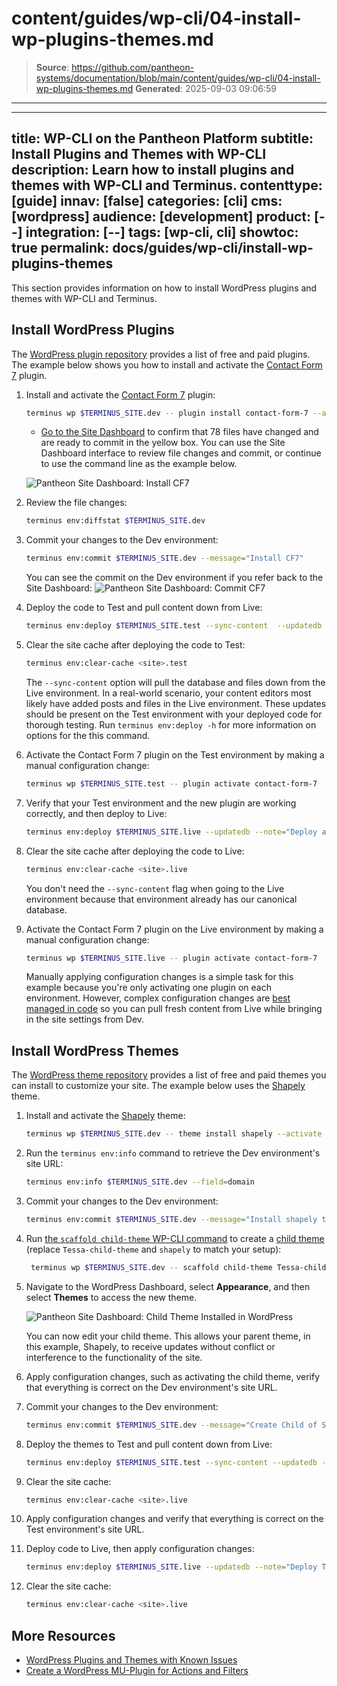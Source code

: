 # content/guides/wp-cli/04-install-wp-plugins-themes.md

> **Source**: https://github.com/pantheon-systems/documentation/blob/main/content/guides/wp-cli/04-install-wp-plugins-themes.md
> **Generated**: 2025-09-03 09:06:59

---

---
title: WP-CLI on the Pantheon Platform
subtitle: Install Plugins and Themes with WP-CLI
description: Learn how to install plugins and themes with WP-CLI and Terminus.
contenttype: [guide]
innav: [false]
categories: [cli]
cms: [wordpress]
audience: [development]
product: [--]
integration: [--]
tags: [wp-cli, cli]
showtoc: true
permalink: docs/guides/wp-cli/install-wp-plugins-themes
---

This section provides information on how to install WordPress plugins and themes with WP-CLI and Terminus.

## Install WordPress Plugins

The [WordPress plugin repository](https://wordpress.org/plugins/) provides a list of free and paid plugins. The example below shows you how to install and activate the [Contact Form 7](https://wordpress.org/plugins/contact-form-7/) plugin.

1. Install and activate the [Contact Form 7](https://wordpress.org/plugins/contact-form-7/) plugin:

    ```bash
    terminus wp $TERMINUS_SITE.dev -- plugin install contact-form-7 --activate
    ```

    - [Go to the Site Dashboard](/guides/account-mgmt/workspace-sites-teams/sites#site-dashboard) to confirm that 78 files have changed and are ready to commit in the yellow box. You can use the Site Dashboard interface to review file changes and commit, or continue to use the command line as the example below.

    ![Pantheon Site Dashboard: Install CF7](../../../images/wordpress-commandline-install-cf7.png)

1. Review the file changes:

    ```bash
    terminus env:diffstat $TERMINUS_SITE.dev
    ```

1. Commit your changes to the Dev environment:

    ```bash
    terminus env:commit $TERMINUS_SITE.dev --message="Install CF7"
    ```

    You can see the commit on the Dev environment if you refer back to the Site Dashboard:
    ![Pantheon Site Dashboard: Commit CF7](../../../images/wordpress-commandline-commit-cf7-to-dev.png)

1. Deploy the code to Test and pull content down from Live:

    ```bash
    terminus env:deploy $TERMINUS_SITE.test --sync-content  --updatedb --note="Deploy C7 plugin"
    ```

1. Clear the site cache after deploying the code to Test:

    ```bash
    terminus env:clear-cache <site>.test
    ```

    <Alert title="Note" type="info">

    The `--sync-content` option will pull the database and files down from the Live environment. In a real-world scenario, your content editors most likely have added posts and files in the Live environment. These updates should be present on the Test environment with your deployed code for thorough testing. Run `terminus env:deploy -h` for more information on options for the this command.

    </Alert>

1. Activate the Contact Form 7 plugin on the Test environment by making a manual configuration change:

    ```bash
    terminus wp $TERMINUS_SITE.test -- plugin activate contact-form-7
    ```

1. Verify that your Test environment and the new plugin are working correctly, and then deploy to Live:

    ```bash
    terminus env:deploy $TERMINUS_SITE.live --updatedb --note="Deploy after CF7 Install"
    ```

1. Clear the site cache after deploying the code to Live:

    ```bash
    terminus env:clear-cache <site>.live
    ```

    <Alert title="Note" type="info">

    You don't need the `--sync-content` flag when going to the Live environment because that environment already has our canonical database.

    </Alert>

7. Activate the Contact Form 7 plugin on the Live environment by making a manual configuration change:

    ```bash
    terminus wp $TERMINUS_SITE.live -- plugin activate contact-form-7
    ```

    Manually applying configuration changes is a simple task for this example because you're only activating one plugin on each environment. However, complex configuration changes are [best managed in code](/pantheon-workflow/#configuration-management) so you can pull fresh content from Live while bringing in the site settings from Dev.

## Install WordPress Themes

The [WordPress theme repository](https://wordpress.org/themes/) provides a list of free and paid themes you can install to customize your site. The example below uses the [Shapely](https://wordpress.org/themes/shapely/) theme.

1. Install and activate the [Shapely](https://wordpress.org/themes/shapely/) theme:

    ```bash
    terminus wp $TERMINUS_SITE.dev -- theme install shapely --activate
    ```

1. Run the `terminus env:info` command to retrieve the Dev environment's site URL:

    ```bash
    terminus env:info $TERMINUS_SITE.dev --field=domain
    ```

1. Commit your changes to the Dev environment:

    ```bash
    terminus env:commit $TERMINUS_SITE.dev --message="Install shapely theme"
    ```

1. Run [the `scaffold child-theme` WP-CLI command](https://developer.wordpress.org/cli/commands/scaffold/child-theme/) to create a [child theme](https://codex.wordpress.org/Child_Themes) (replace `Tessa-child-theme` and `shapely` to match your setup):

   ```bash
    terminus wp $TERMINUS_SITE.dev -- scaffold child-theme Tessa-child-theme --parent_theme=shapely
   ```

1. Navigate to the WordPress Dashboard, select **Appearance**, and then select **Themes** to access the new theme.

    ![Pantheon Site Dashboard: Child Theme Installed in WordPress](../../../images/wordpress-commandline-child-theme-wp.jpg)

    You can now edit your child theme. This allows your parent theme, in this example, Shapely, to receive updates without conflict or interference to the functionality of the site.

1. Apply configuration changes, such as activating the child theme, verify that everything is correct on the Dev environment's site URL.

1. Commit your changes to the Dev environment:

    ```bash
    terminus env:commit $TERMINUS_SITE.dev --message="Create Child of Shapely Theme"
    ```

1. Deploy the themes to Test and pull content down from Live:

    ```bash
    terminus env:deploy $TERMINUS_SITE.test --sync-content --updatedb --note="Deploy Themes"
    ```

1. Clear the site cache:

    ```bash
    terminus env:clear-cache <site>.live
    ```

1. Apply configuration changes and verify that everything is correct on the Test environment's site URL.

1. Deploy code to Live, then apply configuration changes:

    ```bash
    terminus env:deploy $TERMINUS_SITE.live --updatedb --note="Deploy Themes"
    ```

1. Clear the site cache:

    ```bash
    terminus env:clear-cache <site>.live
    ```

## More Resources

- [WordPress Plugins and Themes with Known Issues](/wordpress-known-issues)
- [Create a WordPress MU-Plugin for Actions and Filters](/guides/wordpress-configurations/mu-plugin)
